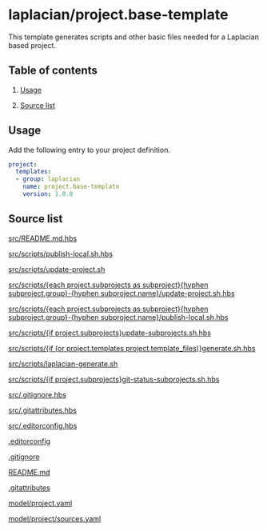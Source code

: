 <!-- @head-content@ -->
# laplacian/project.base-template

This template generates scripts and other basic files needed for a Laplacian based project.

<!-- @head-content@ -->

<!-- @toc@ -->
## Table of contents
1. [Usage](#usage)


1. [Source list](#source-list)



<!-- @toc@ -->

<!-- @main-content@ -->
## Usage

Add the following entry to your project definition.
```yaml
project:
  templates:
  - group: laplacian
    name: project.base-template
    version: 1.0.0
```




## Source list


[src/README.md.hbs](<./src/README.md.hbs>)

[src/scripts/publish-local.sh.hbs](<./src/scripts/publish-local.sh.hbs>)

[src/scripts/update-project.sh](<./src/scripts/update-project.sh>)

[src/scripts/{each project.subprojects as subproject}{hyphen subproject.group}-{hyphen subproject.name}/update-project.sh.hbs](<./src/scripts/{each project.subprojects as subproject}{hyphen subproject.group}-{hyphen subproject.name}/update-project.sh.hbs>)

[src/scripts/{each project.subprojects as subproject}{hyphen subproject.group}-{hyphen subproject.name}/publish-local.sh.hbs](<./src/scripts/{each project.subprojects as subproject}{hyphen subproject.group}-{hyphen subproject.name}/publish-local.sh.hbs>)

[src/scripts/{if project.subprojects}update-subprojects.sh.hbs](<./src/scripts/{if project.subprojects}update-subprojects.sh.hbs>)

[src/scripts/{if (or project.templates project.template_files)}generate.sh.hbs](<./src/scripts/{if (or project.templates project.template_files)}generate.sh.hbs>)

[src/scripts/laplacian-generate.sh](<./src/scripts/laplacian-generate.sh>)

[src/scripts/{if project.subprojects}git-status-subprojects.sh.hbs](<./src/scripts/{if project.subprojects}git-status-subprojects.sh.hbs>)

[src/.gitignore.hbs](<./src/.gitignore.hbs>)

[src/.gitattributes.hbs](<./src/.gitattributes.hbs>)

[src/.editorconfig.hbs](<./src/.editorconfig.hbs>)

[.editorconfig](<./.editorconfig>)

[.gitignore](<./.gitignore>)

[README.md](<./README.md>)

[.gitattributes](<./.gitattributes>)

[model/project.yaml](<./model/project.yaml>)

[model/project/sources.yaml](<./model/project/sources.yaml>)





<!-- @main-content@ -->
